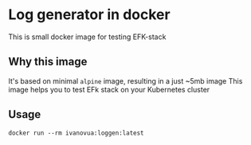 # Log generator in docker

This is small docker image for testing EFK-stack

## Why this image

It's based on minimal `alpine` image, resulting in a just ~5mb image
This image helps you to test EFk stack on your Kubernetes cluster
## Usage

```
docker run --rm ivanovua:loggen:latest
```
